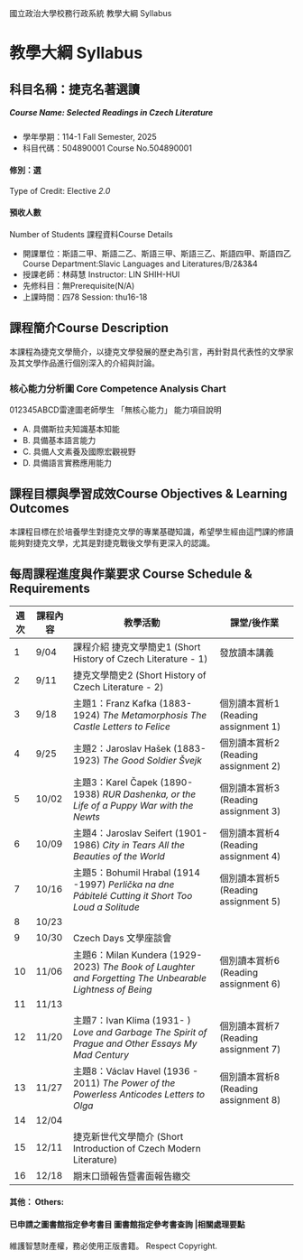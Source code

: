 國立政治大學校務行政系統 教學大綱 Syllabus
# 教學大綱 Syllabus
##  科目名稱：捷克名著選讀
#####  Course Name: Selected Readings in Czech Literature
  * 學年學期：114-1 Fall Semester, 2025 
  * 科目代碼：504890001 Course No.504890001
#### 修別：選
Type of Credit: Elective 
_2.0_
#### 預收人數
Number of Students
課程資料Course Details
  * 開課單位：斯語二甲、斯語二乙、斯語三甲、斯語三乙、斯語四甲、斯語四乙 Course Department:Slavic Languages and Literatures/B/2&3&4 
  * 授課老師：林蒔慧 Instructor: LIN SHIH-HUI 
  * 先修科目：無Prerequisite(N/A)
  * 上課時間：四78 Session: thu16-18
##  課程簡介Course Description
本課程為捷克文學簡介，以捷克文學發展的歷史為引言，再針對具代表性的文學家及其文學作品進行個別深入的介紹與討論。
###  核心能力分析圖 Core Competence Analysis Chart
012345ABCD雷達圖老師學生
「無核心能力」 
能力項目說明
  * A. 具備斯拉夫知識基本知能
  * B. 具備基本語言能力
  * C. 具備人文素養及國際宏觀視野
  * D. 具備語言實務應用能力
##  課程目標與學習成效Course Objectives & Learning Outcomes 
本課程目標在於培養學生對捷克文學的專業基礎知識，希望學生經由這門課的修讀能夠對捷克文學，尤其是對捷克戰後文學有更深入的認識。
##  每周課程進度與作業要求 Course Schedule & Requirements
週次 |  課程內容 |  教學活動 |  課堂/後作業  
---|---|---|---  
1 |  9/04 |  課程介紹 捷克文學簡史1 (Short History of Czech Literature - 1) |  發放讀本講義 |  分配個別讀本賞析  
2 |  9/11 |  捷克文學簡史2 (Short History of Czech Literature - 2) |  |   
3 |  9/18 |  主題1：Franz Kafka (1883-1924) _The Metamorphosis_ _The Castle_ _Letters to Felice_ |  個別讀本賞析1 (Reading assignment 1)  
4 |  9/25 |  主題2：Jaroslav Hašek (1883-1923) _The Good Soldier Švejk_ |  個別讀本賞析2 (Reading assignment 2)  
5 |  10/02 |  主題3：Karel Čapek (1890-1938) _RUR_ _Dashenka, or the Life of a Puppy_ _War with the Newts_ |  個別讀本賞析3 (Reading assignment 3)  
6 |  10/09 |  主題4：Jaroslav Seifert (1901-1986) _City in Tears_ _All the Beauties of the World_ |  個別讀本賞析4 (Reading assignment 4)  
7 |  10/16 |  主題5：Bohumil Hrabal (1914 -1997) _Perlička na dne_ _Pábitelé_ _Cutting it Short_ _Too Loud a Solitude_ |  個別讀本賞析5 (Reading assignment 5)  
8 |  10/23 |   
9 |  10/30 |  Czech Days 文學座談會 |   
10 |  11/06 |  主題6：Milan Kundera (1929- 2023) _The Book of Laughter and Forgetting_ _The Unbearable Lightness of Being_ |  個別讀本賞析6 (Reading assignment 6)  
11 |  11/13 |   
12 |  11/20 |  主題7：Ivan Klima (1931- ) _Love and Garbage_ _The Spirit of Prague and Other Essays_ _My Mad Century_ |  個別讀本賞析7 (Reading assignment 7)  
13 |  11/27 |  主題8：Václav Havel (1936 - 2011) _The Power of the Powerless_ _Anticodes_ _Letters to Olga_ |  個別讀本賞析8 (Reading assignment 8)  
14 |  12/04 |   
15 |  12/11 |  捷克新世代文學簡介 (Short Introduction of Czech Modern Literature)  
16 |  12/18 |  期末口頭報告暨書面報告繳交  
####  其他： Others:
####  已申請之圖書館指定參考書目  圖書館指定參考書查詢 |相關處理要點
維護智慧財產權，務必使用正版書籍。 Respect Copyright.